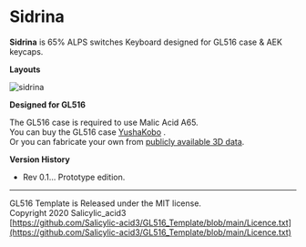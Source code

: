 # Sidrina

**Sidrina** is 65% ALPS switches Keyboard designed for GL516 case & AEK keycaps.

**Layouts**

![sidrina](https://user-images.githubusercontent.com/32122588/229451108-7cd85993-7b00-4a29-8bea-8467271a0d16.jpg)

**Designed for GL516**

The GL516 case is required to use Malic Acid A65.<br>
You can buy the GL516 case [YushaKobo](https://shop.yushakobo.jp/collections/case/products/3814) .<br>
Or you can fabricate your own from [publicly available 3D data](https://github.com/Salicylic-acid3/GL516_Case).

**Version History**

- Rev 0.1…  Prototype edition.  

***
GL516 Template is Released under the MIT license.<br>
Copyright 2020 Salicylic_acid3<br>
[https://github.com/Salicylic-acid3/GL516_Template/blob/main/Licence.txt](https://github.com/Salicylic-acid3/GL516_Template/blob/main/Licence.txt)
